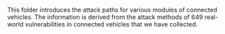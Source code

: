 This folder introduces the attack paths for various modules of connected vehicles. The information is derived from the attack methods of 649 real-world vulnerabilities in connected vehicles that we have collected.